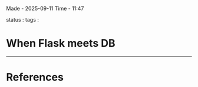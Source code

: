 
Made - 2025-09-11                     Time - 11:47

status :
tags :

# When Flask meets DB
---






# References